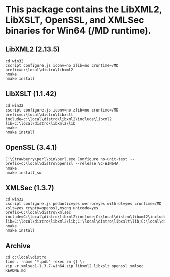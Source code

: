 # This package contains the LibXML2, LibXSLT, OpenSSL, and XMLSec binaries for Win64 (/MD runtime).

## LibXML2 (2.13.5)
```
cd win32
cscript configure.js iconv=no zlib=no cruntime=/MD prefix=c:\local\distro\libxml2
nmake
nmake install
```

## LibXSLT (1.1.42)
```
cd win32
cscript configure.js iconv=no zlib=no cruntime=/MD prefix=c:\local\distro\libxslt include=c:\local\distro\libxml2\include\libxml2 lib=c:\local\distro\libxml2\lib
nmake
nmake install
```

## OpenSSL (3.4.1)
```
C:\Strawberry\perl\bin\perl.exe Configure no-unit-test --prefix=c:\local\distro\openssl --release VC-WIN64A
nmake
nmake install_sw
```

## XMLSec (1.3.7)
```
cd win32
cscript configure.js pedantic=yes werror=yes with-dl=yes cruntime=/MD xslt=yes crypto=openssl,mscng unicode=yes prefix=C:\local\distro\xmlsec include=C:\local\distro\libxml2\include;C:\local\distro\libxml2\include\libxml2;C:\local\distro\libxslt\include;C:\local\distro\openssl\include; lib=C:\local\distro\libxml2\lib;C:\local\distro\libxslt\lib;C:\local\distro\openssl\lib
nmake
nmake install
```

## Archive
```
cd c:\local\distro
find . -name "*.pdb" -exec rm {} \;
zip -r xmlsec1-1.3.7-win64.zip libxml2 libxslt openssl xmlsec README.md
```
